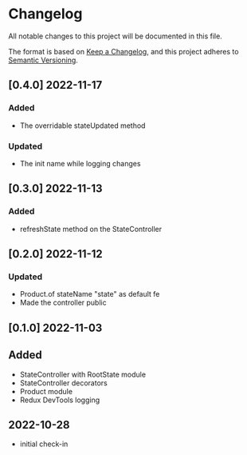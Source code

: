 
# Changelog
All notable changes to this project will be documented in this file.

The format is based on [Keep a Changelog](https://keepachangelog.com/en/1.0.0/),
and this project adheres to [Semantic Versioning](https://semver.org/spec/v2.0.0.html).


## [0.4.0] 2022-11-17
### Added
- The overridable stateUpdated method

### Updated
- The init name while logging changes

## [0.3.0] 2022-11-13
### Added
- refreshState method on the StateController

## [0.2.0] 2022-11-12
### Updated
- Product.of stateName "state" as default  fe
- Made the controller public

## [0.1.0] 2022-11-03
## Added
- StateController with RootState module
- StateController decorators
- Product module
- Redux DevTools logging


## 2022-10-28
- initial check-in

